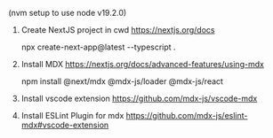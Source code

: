 (nvm setup to use node v19.2.0)

1. Create NextJS project in cwd https://nextjs.org/docs

    npx create-next-app@latest --typescript .

2. Install MDX https://nextjs.org/docs/advanced-features/using-mdx

    npm install @next/mdx @mdx-js/loader @mdx-js/react

3. Install vscode extension https://github.com/mdx-js/vscode-mdx

4. Install ESLint Plugin for mdx https://github.com/mdx-js/eslint-mdx#vscode-extension
